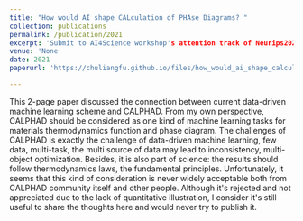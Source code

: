```yaml
---
title: "How would AI shape CALculation of PHAse Diagrams? "
collection: publications
permalink: /publication/2021
excerpt: 'Submit to AI4Science workshop's attention track of Neurips2021 but is rejected.'
venue: 'None'
date: 2021
paperurl: 'https://chuliangfu.github.io/files/how_would_ai_shape_calculation.pdf'

---
```

This 2-page paper discussed the connection between current data-driven machine learning scheme and CALPHAD. From my own perspective, CALPHAD should be considered as one kind of machine learning tasks for materials thermodynamics function and phase diagram. The challenges of CALPHAD is exactly the challenge of data-driven machine learning, few data, multi-task, the multi source of data may lead to inconsistency, multi-object optimization. Besides, it is also part of science: the results should follow thermodynamics laws, the fundamental principles. Unfortunately, it seems that this kind of consideration is never widely acceptable both from CALPHAD community itself and other people. Although it's rejected and not appreciated due to the lack of quantitative illustration, I consider it's still useful to share the thoughts here and would never try to publish it.
